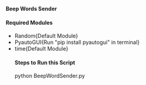 **Beep Words Sender**
<h4>Required Modules</h4>
<ul><li>Random{Default Module}</li>
<li>PyautoGUI{Run "pip install pyautogui" in terminal}</li>
<li>time{Default Module}</li>
<h4>Steps to Run this Script</h4>
python BeepWordSender.py
